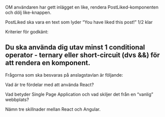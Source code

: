OM användaren har gett inlägget en like, rendera PostLiked-komponenten och dölj like-knappen. 

PostLiked ska vara en text som lyder “You have liked this post!” 1/2 klar

Kriterier för godkänt:

Du ska använda dig utav minst 1 conditional operator - ternary eller short-circuit (dvs &&) för att rendera en komponent.
---------------------------------------------------------------------------------------------------------------------------------------------------
Frågorna som ska besvaras på anslagstavlan är följande:

Vad är tre fördelar med att använda React?

Vad betyder Single Page Application och vad skiljer det från en “vanlig” webbplats?

Nämn tre skillnader mellan React och Angular.
